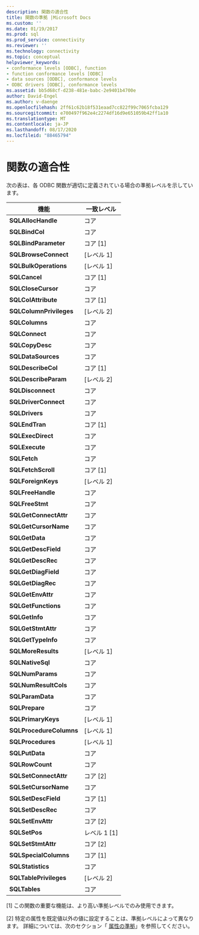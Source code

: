 ```yaml
---
description: 関数の適合性
title: 関数の準拠 |Microsoft Docs
ms.custom: ''
ms.date: 01/19/2017
ms.prod: sql
ms.prod_service: connectivity
ms.reviewer: ''
ms.technology: connectivity
ms.topic: conceptual
helpviewer_keywords:
- conformance levels [ODBC], function
- function conformance levels [ODBC]
- data sources [ODBC], conformance levels
- ODBC drivers [ODBC], conformance levels
ms.assetid: bb5d68cf-d238-481e-babc-2e9401b4700e
author: David-Engel
ms.author: v-daenge
ms.openlocfilehash: 2ff61c62b18f531eaad7cc822f99c7065fcba129
ms.sourcegitcommit: e700497f962e4c2274df16d9e651059b42ff1a10
ms.translationtype: MT
ms.contentlocale: ja-JP
ms.lasthandoff: 08/17/2020
ms.locfileid: "88465794"
---
```

# <a name="function-conformance"></a>関数の適合性
次の表は、各 ODBC 関数が適切に定義されている場合の準拠レベルを示しています。  
  
|機能|一致レベル|  
|--------------|-----------------------|  
|**SQLAllocHandle**|コア|  
|**SQLBindCol**|コア|  
|**SQLBindParameter**|コア [1]|  
|**SQLBrowseConnect**|[レベル 1]|  
|**SQLBulkOperations**|[レベル 1]|  
|**SQLCancel**|コア [1]|  
|**SQLCloseCursor**|コア|  
|**SQLColAttribute**|コア [1]|  
|**SQLColumnPrivileges**|[レベル 2]|  
|**SQLColumns**|コア|  
|**SQLConnect**|コア|  
|**SQLCopyDesc**|コア|  
|**SQLDataSources**|コア|  
|**SQLDescribeCol**|コア [1]|  
|**SQLDescribeParam**|[レベル 2]|  
|**SQLDisconnect**|コア|  
|**SQLDriverConnect**|コア|  
|**SQLDrivers**|コア|  
|**SQLEndTran**|コア [1]|  
|**SQLExecDirect**|コア|  
|**SQLExecute**|コア|  
|**SQLFetch**|コア|  
|**SQLFetchScroll**|コア [1]|  
|**SQLForeignKeys**|[レベル 2]|  
|**SQLFreeHandle**|コア|  
|**SQLFreeStmt**|コア|  
|**SQLGetConnectAttr**|コア|  
|**SQLGetCursorName**|コア|  
|**SQLGetData**|コア|  
|**SQLGetDescField**|コア|  
|**SQLGetDescRec**|コア|  
|**SQLGetDiagField**|コア|  
|**SQLGetDiagRec**|コア|  
|**SQLGetEnvAttr**|コア|  
|**SQLGetFunctions**|コア|  
|**SQLGetInfo**|コア|  
|**SQLGetStmtAttr**|コア|  
|**SQLGetTypeInfo**|コア|  
|**SQLMoreResults**|[レベル 1]|  
|**SQLNativeSql**|コア|  
|**SQLNumParams**|コア|  
|**SQLNumResultCols**|コア|  
|**SQLParamData**|コア|  
|**SQLPrepare**|コア|  
|**SQLPrimaryKeys**|[レベル 1]|  
|**SQLProcedureColumns**|[レベル 1]|  
|**SQLProcedures**|[レベル 1]|  
|**SQLPutData**|コア|  
|**SQLRowCount**|コア|  
|**SQLSetConnectAttr**|コア [2]|  
|**SQLSetCursorName**|コア|  
|**SQLSetDescField**|コア [1]|  
|**SQLSetDescRec**|コア|  
|**SQLSetEnvAttr**|コア [2]|  
|**SQLSetPos**|レベル 1 [1]|  
|**SQLSetStmtAttr**|コア [2]|  
|**SQLSpecialColumns**|コア [1]|  
|**SQLStatistics**|コア|  
|**SQLTablePrivileges**|[レベル 2]|  
|**SQLTables**|コア|  
  
 [1] この関数の重要な機能は、より高い準拠レベルでのみ使用できます。  
  
 [2] 特定の属性を既定値以外の値に設定することは、準拠レベルによって異なります。 詳細については、次のセクション「 [属性の準拠](../../../odbc/reference/develop-app/attribute-conformance.md)」を参照してください。
